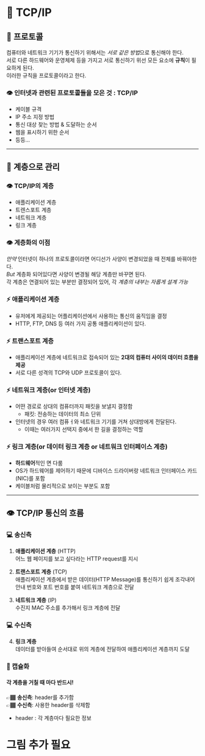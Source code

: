 # 📃 TCP/IP

## 👀 프로토콜
컴퓨터와 네트워크 기기가 통신하기 위해서는 *서로 같은 방법*으로 통신해야 한다. <br>
 서로 다른 하드웨어와 운영체제 등을 가지고 서로 통신하기 위선 모든 요소에 **규칙**이 필요하게 된다. <br>
 이러한 규칙을 프로토콜이라고 한다. <br>

### 👁 인터넷과 관련된 프로토콜들을 모은 것 : TCP/IP
- 케이블 규격
- IP 주소 지정 방법
- 통신 대상 찾는 방법 & 도달하는 순서
- 웹을 표시하기 위한 순서 
- 등등...

---

## 👀 계층으로 관리

### 👁 TCP/IP의 계층
- 애플리케이션 계층
- 트렌스포트 계층
- 네트워크 계층
- 링크 계층

### 👁 계층화의 이점
*만약* 인터넷이 하나의 프로토콜이라면 어디선가 사양이 변경되었을 때 전체를 바꿔야한다. </br>
*But* 계층화 되어있다면 사양이 변경될 해당 계층만 바꾸면 된다. </br>
각 계층은 연결되어 있는 부분만 결정되어 있어, 각 *계층의 내부는 자롭게 설계 가능* </br>



### ⚡️ 애플리케이션 계층

- 유저에게 제공되는 어플리케이션에서 사용하는 통신의 움직임을 결정
- HTTP, FTP, DNS 등 여러 가지 공통 애플리케이션이 있다.

### ⚡️ 트랜스포트 계층

- 애플리케이션 계층에 네트워크로 접속되어 있는 **2대의 컴퓨터 사이의 데이터 흐름을 제공**
- 서로 다른 성격의 TCP와 UDP 프로토콜이 있다.

### ⚡️ 네트워크 계층(or 인터넷 계층)

- 어떤 경로로 상대의 컴퓨터까지 패킷을 보낼지 결정함
  - 패킷: 전송하는 데이터의 최소 단위
- 인터넷의 경우 여러 컴퓨ㅓ와 네트워크 기기를 거쳐 상대방에게 전달된다.
  - 이때는 여러가지 선택지 중에서 한 길을 결정하는 역할

### ⚡️ 링크 계층(or 데이터 링크 계층 or 네트워크 인터페이스 계층)

- **하드웨어**적인 면 다룸
- OS가 하드웨어를 제어하기 때문에 디바이스 드라이버랑 네트워크 인터페이스 카드(NIC)를 포함
- 케이블처럼 물리적으로 보이는 부분도 포함

---

## 👁 TCP/IP 통신의 흐름   

### 💻 송신측

1. **애플리케이션 계층** (HTTP) <br> 
  어느 웹 페이지를 보고 싶다라는 HTTP request를 지시

2. **트랜스포트 계층** (TCP) <br>
  애플리케이션 계층에서 받은 데이터(HTTP Message)를 통신하기 쉽게 조각내어 안내 번호와 포트 번호를 붙여 네트워크 계층으로 전달

3. **네트워크 계층** (IP) <br>
  수진지 MAC 주소를 추가해서 링크 계층에 전달

### 💻 수신측
4. **링크 계층** <br>
  데이터를 받아들여 순서대로 위의 계층에 전달하여 애플리케이션 계층까지 도달

### 💊 캡슐화

#### 각 계층을 거칠 때 마다 반드시!
👉🏾 **송신측**: header를 추가함 <br>
👉🏾 **수신측**: 사용한 header를 삭제함
* header : 각 계층마다 필요한 정보


# 그림 추가 필요